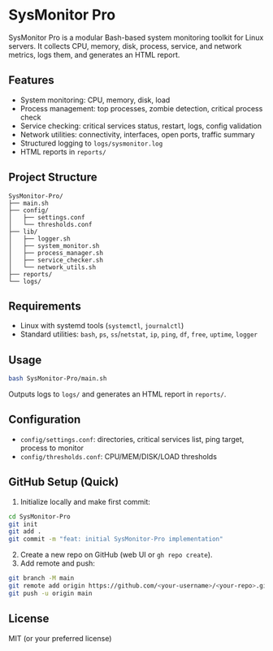 # SysMonitor Pro

SysMonitor Pro is a modular Bash-based system monitoring toolkit for Linux servers. It collects CPU, memory, disk, process, service, and network metrics, logs them, and generates an HTML report.

## Features
- System monitoring: CPU, memory, disk, load
- Process management: top processes, zombie detection, critical process check
- Service checking: critical services status, restart, logs, config validation
- Network utilities: connectivity, interfaces, open ports, traffic summary
- Structured logging to `logs/sysmonitor.log`
- HTML reports in `reports/`

## Project Structure
```
SysMonitor-Pro/
├── main.sh
├── config/
│   ├── settings.conf
│   └── thresholds.conf
├── lib/
│   ├── logger.sh
│   ├── system_monitor.sh
│   ├── process_manager.sh
│   ├── service_checker.sh
│   └── network_utils.sh
├── reports/
└── logs/
```

## Requirements
- Linux with systemd tools (`systemctl`, `journalctl`)
- Standard utilities: `bash`, `ps`, `ss`/`netstat`, `ip`, `ping`, `df`, `free`, `uptime`, `logger`

## Usage
```bash
bash SysMonitor-Pro/main.sh
```
Outputs logs to `logs/` and generates an HTML report in `reports/`.

## Configuration
- `config/settings.conf`: directories, critical services list, ping target, process to monitor
- `config/thresholds.conf`: CPU/MEM/DISK/LOAD thresholds

## GitHub Setup (Quick)
1) Initialize locally and make first commit:
```bash
cd SysMonitor-Pro
git init
git add .
git commit -m "feat: initial SysMonitor-Pro implementation"
```
2) Create a new repo on GitHub (web UI or `gh repo create`).
3) Add remote and push:
```bash
git branch -M main
git remote add origin https://github.com/<your-username>/<your-repo>.git
git push -u origin main
```

## License
MIT (or your preferred license)


